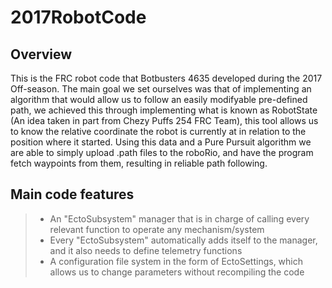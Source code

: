 # 2017RobotCode

Overview
--------
This is the FRC robot code that Botbusters 4635 developed during the 2017 Off-season.  The main goal we set ourselves was that of
implementing an algorithm that would allow us to follow an easily modifyable pre-defined path, we achieved this through implementing what is known as RobotState (An idea taken in part from Chezy Puffs 254 FRC Team), this tool allows us to know the relative coordinate the robot is currently at in relation to the position where it started. Using this data and a Pure Pursuit algorithm we are able to simply upload .path files to the roboRio, and have the program fetch waypoints from them, resulting in reliable path following.

Main code features
------------------

>- An "EctoSubsystem" manager that is in charge of calling every relevant function to operate any mechanism/system
>- Every "EctoSubsystem" automatically adds itself to the manager, and it also needs to define telemetry functions
>- A configuration file system in the form of EctoSettings, which allows us to change parameters without recompiling the code
